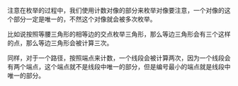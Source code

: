 注意在枚举的过程中，我们使用计数对像的部分来枚举对像要注意，一个对像的这个部分一定是唯一的，不然这个对像就会被多次枚举。

比如说按照等腰三角形的相等边的交点枚举三角形，那么等边三角形会有三个这样的点，那么等边三角形会被计算三次。

同样，对于一个路径，按照端点来计数，一个线段会被计算两次，因为一个线段会有两个端点，这个端点就不是线段中唯一的部分，但是编号最小的端点就是线段中唯一的部分。
